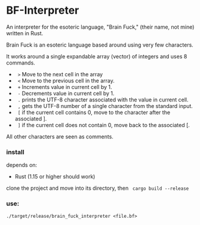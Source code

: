 # BF-Interpreter
An interpreter for the esoteric language, "Brain Fuck," (their name, not mine) written in Rust.

Brain Fuck is an esoteric language based around using very few characters.

It works around a single expandable array (vector) of integers and uses 8 commands.

- ` >` Move to the next cell in the array
- ` <` Move to the previous cell in the array.
- ` +` Increments value in current cell by 1.
- ` -` Decrements value in current cell by 1.
- ` .` prints the UTF-8 character associated with the value in current cell.
- ` ,` gets the UTF-8 number of a single character from the standard input.
- ` [` if the current cell contains 0, move to the character after the associated ].
- ` ]` if the current cell does not contain 0, move back to the associated [.

All other characters are seen as comments.


### install
 depends on:
 * Rust (1.15 or higher should work)
 
 clone the project and move into its directory, then
 ` cargo build --release`
 
### use:
  ` ./target/release/brain_fuck_interpreter <file.bf> `
